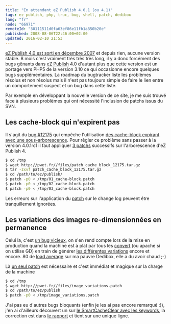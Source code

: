 ```yaml
---
title: "En attendant eZ Publish 4.0.1 (ou 4.1)"
tags: ez publish, php, truc, bug, shell, patch, dedibox
lang: "fr"
node: "66971"
remoteId: "30111511d0fa63ef86e11fb1a850b20e"
published: 2008-08-06T22:46:00+02:00
updated: 2016-02-10 21:53
---
```


[eZ Publish 4.0 est sorti en décembre 2007](/post/ez-publish-4) et depuis rien,
aucune version stable. 8 mois c'est vraiment très très très long, il y a donc
forcément des bugs gênants dans [eZ Publish](/tag/ez-publish) 4.0 d'autant plus
que cette version est un portage vers PHP5 de la version 3.10 ce qui occasionne
encore quelques bugs supplémentaires. La roadmap du
bugtracker liste les
problèmes résolus et non résolus mais il n'est pas toujours simple de faire le
lien entre un comportement suspect et un bug dans cette liste.

Par exemple en développant la nouvelle version de ce site, je me suis trouvé
face à plusieurs problèmes qui ont nécessité l'inclusion de patchs issus du
SVN.

## Les cache-block qui n'expirent pas


Il s'agit du [bug #12175](http://issues.ez.no/12175) qui empêche l'utilisation [des cache-block expirant avec une sous-arborescence](http://ez.no/doc/ez_publish/technical_manual/4_0/reference/template_functions/miscellaneous/cache_block). Pour règler ce problème sans passer à la version 4.0.1rc1 il faut appliquer [3 patchs](/files/patch_cache_block_12175.tar.gz) successifs sur l'arborescence d'eZ Publish 4.

``` bash
$ cd /tmp
$ wget http://pwet.fr//files/patch_cache_block_12175.tar.gz
$ tar -zxvf patch_cache_block_12175.tar.gz
$ cd /path/to/ez/publish/
$ patch -p0 < /tmp/01_cache-block.patch
$ patch -p0 < /tmp/02_cache-block.patch
$ patch -p0 < /tmp/03_cache-block.patch

```

Les erreurs sur l'application du [patch](http://pwet.fr/man/linux/commandes/posix/patch) sur le change log peuvent être tranquillement ignorées.

## Les variations des images re-dimensionnées en permanence

Celui la, c'est [un bug vicieux](http://issues.ez.no/12386), on s'en rend compte lors de la mise en production quand la machine est à plat par tous les [convert](http://pwet.fr/man/linux/commandes/convert) (ou apache si on utilise GD) en train de générer [les différentes variations](http://ez.no/doc/ez_publish/technical_manual/4_0/reference/datatypes/image) encore et encore. 80 de [load average](/post/load-average-ou-charge-d-une-machine-unix-linux) sur ma pauvre Dedibox, elle a du avoir chaud ;-)

Là [un seul patch](/files/image_variations.patch) est nécessaire et c'est immédiat et magique sur la charge de la machine

``` bash
$ cd /tmp
$ wget http://pwet.fr//files/image_variations.patch
$ cd /path/to/ez/publish
$ patch -p0 < /tmp/image_variations.patch
```

J'ai pas eu d'autres bugs bloquants (enfin je les ai pas encore remarqué :)),
j'en ai d'ailleurs découvert un sur [le SmartCacheClear avec les
keywords](http://issues.ez.no/13449), la correction est dans [le
rapport](http://issues.ez.no/13449) et tient sur une unique ligne.
